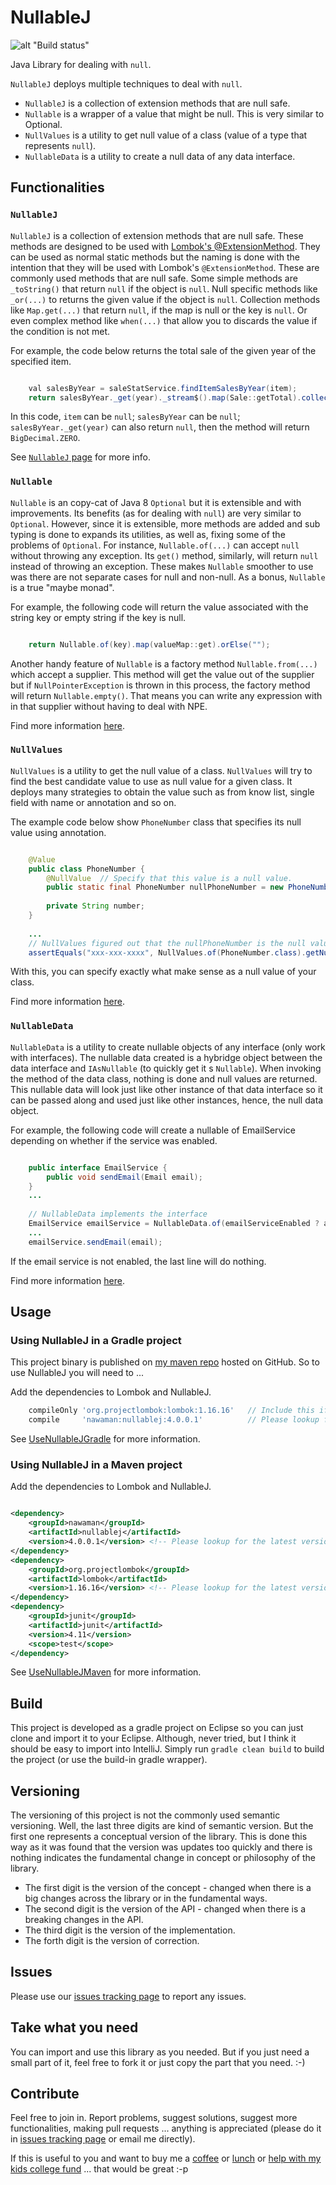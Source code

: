 # NullableJ

![alt "Build status"](https://travis-ci.org/NawaMan/NullableJ.svg?branch=master)

Java Library for dealing with `null`.

`NullableJ` deploys multiple techniques to deal with `null`.
* `NullableJ` is a collection of extension methods that are null safe.
* `Nullable` is a wrapper of a value that might be null. This is very similar to Optional.
* `NullValues` is a utility to get null value of a class (value of a type that represents `null`).
* `NullableData` is a utility to create a null data of any data interface.

## Functionalities

### `NullableJ`
`NullableJ` is a collection of extension methods that are null safe.
These methods are designed to be used with [Lombok's @ExtensionMethod](https://dzone.com/articles/lomboks-extension-methods).
They can be used as normal static methods but the naming is done with the intention that they will be used with Lombok's `@ExtensionMethod`.
These are commonly used methods that are null safe.
Some simple methods are `_toString()` that return `null` if the object is `null`.
Null specific methods like `_or(...)` to returns the given value if the object is `null`.
Collection methods like `Map.get(...)` that return `null`, if the map is null or the key is `null`.
Or even complex method like `when(...)` that allow you to discards the value if the condition is not met.

For example, the code below returns the total sale of the given year of the specified item.
```java

    val salesByYear = saleStatService.findItemSalesByYear(item);
    return salesByYear._get(year)._stream$().map(Sale::getTotal).collect(reducing(ZERO, BigDecimal::add));
```

In this code, `item` can be `null`; `salesByYear` can be `null`; `salesByYear._get(year)` can also return `null`,
  then the method will return `BigDecimal.ZERO`.

See [`NullableJ` page](https://github.com/NawaMan/NullableJ/blob/master/docs/NullableJ.md) for more info.

### `Nullable`
`Nullable` is an copy-cat of Java 8 `Optional` but it is extensible and with improvements.
Its benefits (as for dealing with `null`) are very similar to `Optional`.
However, since it is extensible,
  more methods are added and sub typing is done to expands its utilities,
  as well as, fixing some of the problems of `Optional`.
For instance, `Nullable.of(...)` can accept `null` without throwing any exception.
Its `get()` method, similarly, will return `null` instead of throwing an exception.
These makes `Nullable` smoother to use was there are not separate cases for null and non-null. As a bonus, `Nullable` is a true "maybe monad".

For example, the following code will return the value associated with the string key or empty string if the key is null.
```java

	return Nullable.of(key).map(valueMap::get).orElse("");
```

Another handy feature of `Nullable` is a factory method `Nullable.from(...)` which accept a supplier.
This method will get the value out of the supplier but if `NullPointerException` is thrown in this process,
  the factory method will return `Nullable.empty()`.
That means you can write any expression with in that supplier without having to deal with NPE.

Find more information [here](https://github.com/NawaMan/NullableJ/blob/master/docs/Nullable.md).

### `NullValues`
`NullValues` is a utility to get the null value of a class.
`NullValues` will try to find the best candidate value to use as null value for a given class.
It deploys many strategies to obtain the value such as from know list, single field with name or annotation and so on.

The example code below show `PhoneNumber` class that specifies its null value using annotation.
```java

	@Value
	public class PhoneNumber {
		@NullValue	// Specify that this value is a null value.
		public static final PhoneNumber nullPhoneNumber = new PhoneNumber("xxx-xxx-xxxx");
		
		private String number;
	}
	
	...
	// NullValues figured out that the nullPhoneNumber is the null value of the type.
	assertEquals("xxx-xxx-xxxx", NullValues.of(PhoneNumber.class).getNumber());
```

With this, you can specify exactly what make sense as a null value of your class.

Find more information [here](https://github.com/NawaMan/NullableJ/blob/master/docs/NullValues.md).

### `NullableData`
`NullableData` is a utility to create nullable objects of any interface (only work with interfaces).
The nullable data created is a hybridge object between the data interface and `IAsNullable` (to quickly get it s `Nullable`).
When invoking the method of the data class, nothing is done and null values are returned.
This nullable data will look just like other instance of that data interface so it can be passed along and used just like other instances, hence, the null data object.

For example, the following code will create a nullable of EmailService depending on whether if the service was enabled.

```java

	public interface EmailService {
		public void sendEmail(Email email);
	}
	...
	
	// NullableData implements the interface 
	EmailService emailService = NullableData.of(emailServiceEnabled ? actualEmailService : null, EmailService.class);
	...
	emailService.sendEmail(email);
```

If the email service is not enabled, the last line will do nothing.

Find more information [here](https://github.com/NawaMan/NullableJ/blob/master/docs/NullableData.md).


## Usage

### Using NullableJ in a Gradle project

This project binary is published on [my maven repo](https://github.com/NawaMan/nawaman-maven-repository) hosted on GitHub. So to use NullableJ you will need to ...

Add the dependencies to Lombok and NullableJ.

```Groovy
    compileOnly 'org.projectlombok:lombok:1.16.16'   // Include this if @ExtensionMethod is needed.
    compile     'nawaman:nullablej:4.0.0.1'          // Please lookup for the latest version.
```

See [UseNullableJGradle](https://github.com/NawaMan/UseNullableJGradle) for more information.

### Using NullableJ in a Maven project

Add the dependencies to Lombok and NullableJ.

```xml

<dependency>
	<groupId>nawaman</groupId>
	<artifactId>nullablej</artifactId>
	<version>4.0.0.1</version> <!-- Please lookup for the latest version. -->
</dependency>
<dependency>
	<groupId>org.projectlombok</groupId>
	<artifactId>lombok</artifactId>
	<version>1.16.16</version> <!-- Please lookup for the latest version. -->
</dependency>
<dependency>
	<groupId>junit</groupId>
	<artifactId>junit</artifactId>
	<version>4.11</version>
	<scope>test</scope>
</dependency>
```

See [UseNullableJMaven](https://github.com/NawaMan/UseNullableJMaven) for more information.

## Build

This project is developed as a gradle project on Eclipse
  so you can just clone and import it to your Eclipse.
Although, never tried, but I think it should be easy to import into IntelliJ.
Simply run `gradle clean build` to build the project (or use the build-in gradle wrapper).

## Versioning
The versioning of this project is not the commonly used semantic versioning.
Well, the last three digits are kind of semantic version.
But the first one represents a conceptual version of the library.
This is done this way as it was found that the version was updates too quickly
  and there is nothing indicates the fundamental change in concept or philosophy of the library.
  
- The first digit is the version of the concept - changed when there is a big changes across the library or in the fundamental ways.
- The second digit is the version of the API - changed when there is a breaking changes in the API.
- The third digit is the version of the implementation.
- The forth digit is the version of correction.

## Issues

Please use our [issues tracking page](https://github.com/NawaMan/NullableJ/issues) to report any issues.

## Take what you need

You can import and use this library as you needed.
But if you just need a small part of it, feel free to fork it or just copy the part that you need. :-)


## Contribute

Feel free to join in.
Report problems, suggest solutions, suggest more functionalities, making pull requests ... anything is appreciated (please do it in [issues tracking page](https://github.com/NawaMan/NullableJ/issues) or email me directly).

If this is useful to you and want to buy me a [coffee](https://www.paypal.me/NawaMan/2.00)
 or [lunch](https://www.paypal.me/NawaMan/10.00) or [help with my kids college fund](https://www.paypal.me/NawaMan/100.00) ... that would be great :-p

